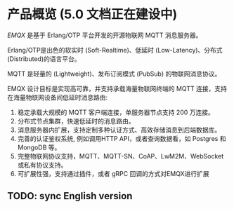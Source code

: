 # 产品概览 (5.0 文档正在建设中)

*EMQX* 是基于 Erlang/OTP 平台开发的开源物联网 MQTT 消息服务器。

Erlang/OTP是出色的软实时 (Soft-Realtime)、低延时 (Low-Latency)、分布式 (Distributed)的语言平台。

MQTT 是轻量的 (Lightweight)、发布订阅模式 (PubSub) 的物联网消息协议。

EMQX 设计目标是实现高可靠，并支持承载海量物联网终端的 MQTT 连接，支持在海量物联网设备间低延时消息路由:

1. 稳定承载大规模的 MQTT 客户端连接，单服务器节点支持 200 万连接。
1. 分布式节点集群，快速低延时的消息路由。
1. 消息服务器内扩展，支持定制多种认证方式、高效存储消息到后端数据库。
1. 完善的认证鉴权系统, 例如调用HTTP API，或者查询数据看，如 Postgres 和 MongoDB 等。
1. 完整物联网协议支持，MQTT、MQTT-SN、CoAP、LwM2M、WebSocket 或私有协议支持。
1. 可扩展性强，支持通过插件，或者 gRPC 回调的方式对EMQX进行扩展

## TODO: sync English version
